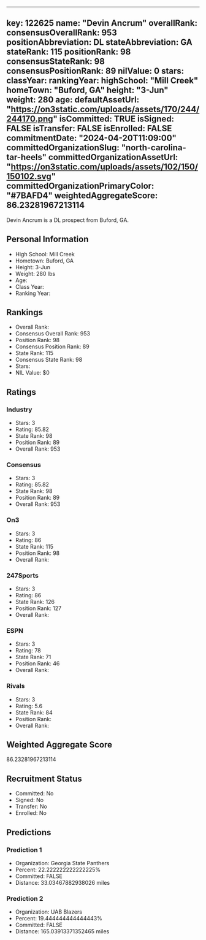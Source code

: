 ---
  key: 122625
  name: "Devin Ancrum"
  overallRank: 
  consensusOverallRank: 953
  positionAbbreviation: DL
  stateAbbreviation: GA
  stateRank: 115
  positionRank: 98
  consensusStateRank: 98
  consensusPositionRank: 89
  nilValue: 0
  stars: 
  classYear: 
  rankingYear: 
  highSchool: "Mill Creek"
  homeTown: "Buford, GA"
  height: "3-Jun"
  weight: 280
  age: 
  defaultAssetUrl: "https://on3static.com/uploads/assets/170/244/244170.png"
  isCommitted: TRUE
  isSigned: FALSE
  isTransfer: FALSE
  isEnrolled: FALSE
  commitmentDate: "2024-04-20T11:09:00"
  committedOrganizationSlug: "north-carolina-tar-heels"
  committedOrganizationAssetUrl: "https://on3static.com/uploads/assets/102/150/150102.svg"
  committedOrganizationPrimaryColor: "#7BAFD4"
  weightedAggregateScore: 86.23281967213114
  ---
  
  Devin Ancrum is a DL prospect from Buford, GA.
  
  ## Personal Information
  - High School: Mill Creek
  - Hometown: Buford, GA
  - Height: 3-Jun
  - Weight: 280 lbs
  - Age: 
  - Class Year: 
  - Ranking Year: 
  
  ## Rankings
  - Overall Rank: 
  - Consensus Overall Rank: 953
  - Position Rank: 98
  - Consensus Position Rank: 89
  - State Rank: 115
  - Consensus State Rank: 98
  - Stars: 
  - NIL Value: $0
  
  ## Ratings
  
  ### Industry
  - Stars: 3
  - Rating: 85.82
  - State Rank: 98
  - Position Rank: 89
  - Overall Rank: 953
  
  ### Consensus
  - Stars: 3
  - Rating: 85.82
  - State Rank: 98
  - Position Rank: 89
  - Overall Rank: 953
  
  ### On3
  - Stars: 3
  - Rating: 86
  - State Rank: 115
  - Position Rank: 98
  - Overall Rank: 
  
  ### 247Sports
  - Stars: 3
  - Rating: 86
  - State Rank: 126
  - Position Rank: 127
  - Overall Rank: 
  
  ### ESPN
  - Stars: 3
  - Rating: 78
  - State Rank: 71
  - Position Rank: 46
  - Overall Rank: 
  
  ### Rivals
  - Stars: 3
  - Rating: 5.6
  - State Rank: 84
  - Position Rank: 
  - Overall Rank: 
  
  ## Weighted Aggregate Score
  86.23281967213114
  
  ## Recruitment Status
  - Committed: No
  - Signed: No
  - Transfer: No
  - Enrolled: No
  
  
  
  ## Predictions
  
  ### Prediction 1
  - Organization: Georgia State Panthers
  - Percent: 22.222222222222225%
  - Committed: FALSE
  - Distance: 33.03467882938026 miles
  
  ### Prediction 2
  - Organization: UAB Blazers
  - Percent: 19.444444444444443%
  - Committed: FALSE
  - Distance: 165.03913371352465 miles
  